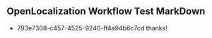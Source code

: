## OpenLocalization Workflow Test MarkDown
* 793e7308-c457-4525-9240-ff4a94b6c7cd thanks!

<!--HONumber=Jul16_HO3-->


